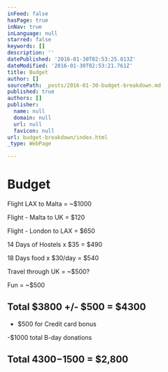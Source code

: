 ```yaml
---
inFeed: false
hasPage: true
inNav: true
inLanguage: null
starred: false
keywords: []
description: ''
datePublished: '2016-01-30T02:53:25.813Z'
dateModified: '2016-01-30T02:53:21.761Z'
title: Budget
author: []
sourcePath: _posts/2016-01-30-budget-breakdown.md
published: true
authors: []
publisher:
  name: null
  domain: null
  url: null
  favicon: null
url: budget-breakdown/index.html
_type: WebPage

---
```

# Budget

Flight LAX to Malta = ~$1000

Flight - Malta to UK = $120

Flight - London to LAX = $650

14 Days of Hostels x $35 = $490

18 Days food x $30/day = $540

Travel through UK = ~$500?

Fun = ~$500

## Total $3800 +/- $500 = $4300

- $500 for Credit card bonus

-$1000 total B-day donations

## Total $4300-$1500 = $2,800